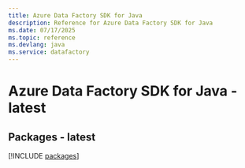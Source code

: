 ```yaml
---
title: Azure Data Factory SDK for Java
description: Reference for Azure Data Factory SDK for Java
ms.date: 07/17/2025
ms.topic: reference
ms.devlang: java
ms.service: datafactory
---
```

# Azure Data Factory SDK for Java - latest
## Packages - latest
[!INCLUDE [packages](data-factory-index.md)]
